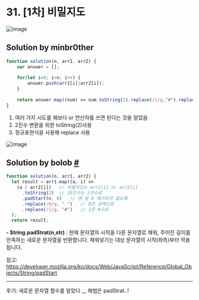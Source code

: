 # 31. [1차] 비밀지도

![image](https://user-images.githubusercontent.com/24728385/109302725-067c8100-787d-11eb-83b6-0050501d81dd.png)

## Solution by minbr0ther

```js
function solution(n, arr1, arr2) {
    var answer = [];
    
    for(let i=0; i<n; i++) {
        answer.push(arr1[i]|arr2[i]);
    }
    
    return answer.map((num) => num.toString(2).replace(/1/g,"#").replace(/0/g," "));
}
```

1. 여러 가지 시도를 해보다 or 연산자를 쓰면 된다는 것을 알았음
2. 2진수 변환을 위한 toString(2)사용
3. 정규표현식을 사용해 replace 사용

![image](https://user-images.githubusercontent.com/24728385/109302877-3d529700-787d-11eb-8361-4243ab54e8ab.png)

## Solution by bolob [#](https://bolob.tistory.com/entry/Level-1%EC%B9%B4%EC%B9%B4%EC%98%A4-%EB%B9%84%EB%B0%80%EC%A7%80%EB%8F%84JavaScript)

```js
function solution(n, arr1, arr2) {
  let result = arr1.map((a, i) =>
    (a | arr2[i])	// 비밀지도는 arr1[i] or arr2[i]
      .toString(2)	// 10진수는 2진수로
      .padStart(n, 0)	// 맨 앞 0 제거되지 않도록
      .replace(/0/g, " ")	// 0은 공백으로
      .replace(/1/g, "#")	// 1은 #으로
  );
  return result;
```

**<TIL>**

**- String.padStrat(n,str)** : 현재 문자열의 시작을 다른 문자열로 채워, 주어진 길이를 만족하는 새로운 문자열을 반환합니다. 채워넣기는 대상 문자열의 시작(좌측)부터 적용됩니다.

참고: https://developer.mozilla.org/ko/docs/Web/JavaScript/Reference/Global_Objects/String/padStart

------

후기: 새로운 문자열 함수를 알았다 ,,, 해법은 padStrat..!

